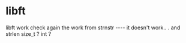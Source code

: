 # libft
libft work
check again the work from strnstr ---- it doesn't work.. .
and strlen size_t ? int ?
